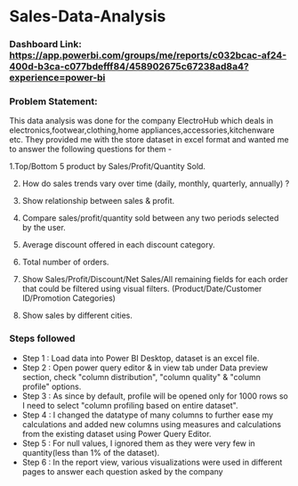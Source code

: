 # Sales-Data-Analysis

### Dashboard Link: https://app.powerbi.com/groups/me/reports/c032bcac-af24-400d-b3ca-c077bdefff84/458902675c67238ad8a4?experience=power-bi

### Problem Statement:
This data analysis was done for the company ElectroHub which deals in electronics,footwear,clothing,home appliances,accessories,kitchenware etc.
They provided me with the store dataset in excel format and wanted me to answer the following questions for them -


1.Top/Bottom 5 product by Sales/Profit/Quantity Sold.

2) How do sales trends vary over time (daily, monthly, quarterly, annually) ?

3) Show relationship between sales & profit.


4) Compare sales/profit/quantity sold between any two periods selected by the user.

5) Average discount offered in each discount category.

6) Total number of orders.

7) Show Sales/Profit/Discount/Net Sales/All remaining fields for each order that could be filtered using visual filters. (Product/Date/Customer ID/Promotion Categories)

8) Show sales by different cities.

### Steps followed 

- Step 1 : Load data into Power BI Desktop, dataset is an excel file.
- Step 2 : Open power query editor & in view tab under Data preview section, check "column distribution", "column quality" & "column profile" options.
- Step 3 : As since by default, profile will be opened only for 1000 rows so I need to select "column profiling based on entire dataset".
- Step 4 : I changed the datatype of many columns to further ease my calculations and added new columns using measures and calculations from the existing dataset using Power Query Editor.
- Step 5 : For null values, I ignored them as they were very few in quantity(less than 1% of the dataset). 
- Step 6 : In the report view, various visualizations were used in different pages to answer each question asked by the company
